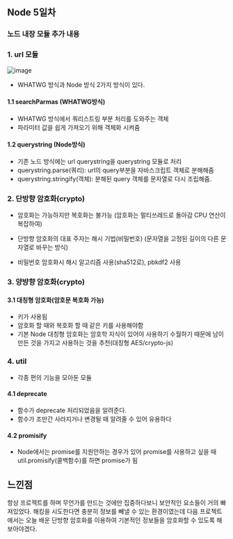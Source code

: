 ## Node 5일차

### 노드 내장 모듈 추가 내용

### 1. url 모듈
![image](https://user-images.githubusercontent.com/50124966/106589482-69853b80-658f-11eb-8305-7b9f62eeb330.png)
- WHATWG 방식과 Node 방식 2가지 방식이 있다.

#### 1.1 searchParmas (WHATWG방식)
- WHATWG 방식에서 쿼리스트링 부분 처리를 도와주는 객체
- 파라미터 값을 쉽게 가져오기 위해 객체화 시켜줌

#### 1.2 querystring (Node방식)
- 기존 노드 방식에는 url querystring을 querystring 모듈로 처리
- querystring.parse(쿼리): url의 query부분을 자바스크립트 객체로 분해해줌
- querystring.stringify(객체): 분해된 query 객체를 문자열로 다시 조립해줌.

### 2. 단방향 암호화(crypto)
- 암호화는 가능하지만 복호화는 불가능
 (암호화는 멀티쓰레드로 돌아감 CPU 연산이 복잡하여)

- 단방향 암호화의 대표 주자는 해시 기법(비밀번호)
 (문자열을 고정된 길이의 다른 문자열로 바꾸는 방식)

- 비밀번호 암호화시 해시 알고리즘 사용(sha512로), pbkdf2 사용

### 3. 양뱡향 암호화(crypto)
#### 3.1 대칭형 암호화(암호문 복호화 가능)
- 키가 사용됨
- 암호화 할 때와 복호화 할 때 같은 키를 사용해야함
- 기본 Node 대칭형 암호화는 암호학 지식이 있어야 사용하기 수월하기 때문에
  남이 만든 것을 가지고 사용하는 것을 추천(대칭형 AES/crypto-js)

### 4. util
- 각종 편의 기능을 모아둔 모듈
#### 4.1 deprecate
- 함수가 deprecate 처리되었음을 알려준다.
- 함수가 조만간 사라지거나 변경될 때 알려줄 수 있어 유용하다

#### 4.2 promisify 
- Node에서는 promise를 지원안하는 경우가 있어 promise를 사용하고 싶을 때 util.promisify(콜백함수)를 하면 promise가 됨



## 느낀점

항상 프로젝트를 하며 무언가를 만드는 것에만 집중하다보니 보안적인 요소들이 거의 빠져있었다.
해킹을 시도한다면 충분히 정보를 빼낼 수 있는 환경이였는데 다음 프로젝트에서는 오늘 배운 단방향 암호화를 이용하여
기본적인 정보들을 암호화할 수 있도록 해보아야겠다.
